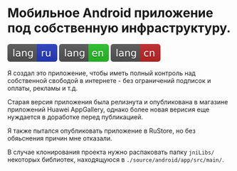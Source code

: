 # Мобильное Android приложение под собственную инфраструктуру.

[![ru](/README/markdown/assets/language-badges/ru.svg)](/README/markdown/README.ru.md)
[![en](/README/markdown/assets/language-badges/en.svg)](/README/markdown/README.en.md)
[![cn](/README/markdown/assets/language-badges/cn.svg)](/README/markdown/README.cn.md)

Я создал это приложение, чтобы иметь полный контроль над собственной свободой в интернете - без ограничений подписок и оплаты, рекламы и т.д.

Старая версия приложения была релизнута и опубликована в магазине приложений Huawei AppGallery, однако более новая верисия еще нуждается в доработке перед публикацией.

Я также пытался опубликовать приложение в RuStore, но без обяьснения причин мне отказали.

В случае клонирования проекта нужно распаковать папку `jniLibs/` некоторых библиотек, находящуюся в `./source/android/app/src/main/`.